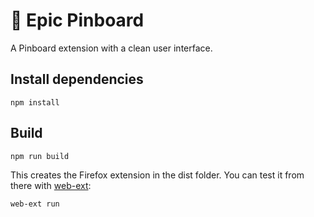 # 📌 Epic Pinboard

A Pinboard extension with a clean user interface.

## Install dependencies

    npm install

## Build

    npm run build

This creates the Firefox extension in the dist folder. You can test it from there with [web-ext](https://developer.mozilla.org/en-US/docs/Mozilla/Add-ons/WebExtensions/Getting_started_with_web-ext):

    web-ext run
